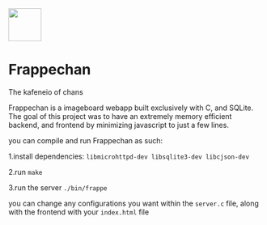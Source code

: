 <img src="https://github.com/user-attachments/assets/6ede6eb9-cbd7-4e92-b656-2ddac445a195" width=65px height=65px> 

# Frappechan 
 The kafeneio of chans

 Frappechan is a imageboard webapp built exclusively with C, and SQLite.
 The goal of this project was to have an extremely memory efficient backend, and frontend by minimizing javascript to just a few lines.

 you can compile and run Frappechan as such:  
 
 1.install dependencies: `libmicrohttpd-dev libsqlite3-dev libcjson-dev`  
 
 2.run `make`  
 
 3.run the server `./bin/frappe`  
 

 you can change any configurations you want within the `server.c` file, along with the frontend with your `index.html` file
